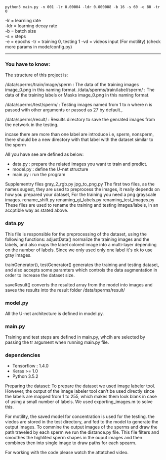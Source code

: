 
```

python3 main.py -n 001 -lr 0.00004 -ldr 0.000008 -b 16 -s 60 -e 80 -tr 0
```
-lr  = learning rate  
-ldr = learning decay rate  
-b   = batch size  
-s   = steps  
-e   = epochs
-tr = training 0, testing 1
-vd = videos input (For motility)
(check more params in mode/config.py)


--------------------------------------------------------------------------------


### You have to know:
The structure of this project is:

/data/sperms/train/image/sperm : The data of the training images image_0.png in this naming format.
/data/sperms/train/label/sperm/ : The data of the training labels or Masks image_0.png in this naming format.

/data/sperms/test/sperm/ : Testing images named from 1 to n where n is passed with other arguments or passed as 27 by default.,

/data/sperms/result/ : Results directory to save the genrated images from the network in the testing.

incase there are more than one label are introduce i.e, sperm, nonsperm, there should be a new directory with that label with the dataset similar to the sperm

All you have see are defined as below:
* data.py : prepare the related images you want to train and predict.
* model.py : define the U-net structure
* main.py : run the program

Supplementry files
gray_2_rgb.py
jpg_to_png.py
              The first two files, as the names sugest, they are used to preprocess the images, it really depends on how you prepared your dataset,
              For the training you need a png grayscale images.
rename_shift.py
renaming_gt_labels.py
renaming_test_images.py
              These files are used to rename the training and testing images/labels, in an accptible way as stated above.

### data.py
This file is responsible for the preprocessing of the dataset, using the following functions:
adjustData() normalize the training images and the labels, and also maps the label colored image into a multi-layer depending on the number of labels. Since we only used only  one label it's ok to use gray images. 

trainGenerator(), testGenerator()  generates the training and testing dataset, and also accepts some paramters which controls the data augmentation in order to increase the dataset size.


saveResult() converts the resulted array from the model into images and saves the results into the result folder /data/sperms/result/


### model.py

All the U-net architecture is defined in model.py.


### main.py

Training and test steps are defined in main.py, whcih are selected by passing the tr argument when running main.py file.


### dependencies

* Tensorflow : 1.4.0
* Keras >= 1.0
* Python 3.5.2


 
Preparing the dataset:
To prepare the dataset we used image labeler tool. However, the output of the image labeler tool can't be used directly since the labels are mapped from 1 to 255, which makes them look blank in case of using a small number of labels. We used exporting_images.m to solve this.


For motility, the saved model for concentration is used for the testing. the viedos are stored in the test directory, and fed to the model to generate the output images.
To commine the output images of the sperms and draw the path traveled by each sperm we run the distance.py file. This file filters and smoothes the highlited sperm shapes in the ouput images and then combines then into single image to draw paths for each spearm.

For working with the code please watch the attatched video.
  

